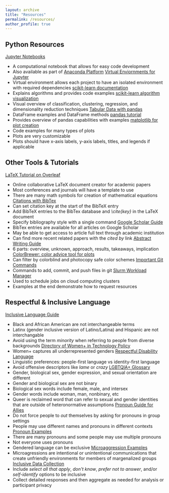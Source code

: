 ```yaml
---
layout: archive
title: "Resources"
permalink: /resources/
author_profile: true
---
```


## Python Resources
[Jupyter Notebooks](https://jupyter.org/)
* A computational notebook that allows for easy code development
* Also available as part of [Anaconda Platform](https://www.anaconda.com/products/individual) 
[Virtual Enviornments for Jupyter](https://towardsdatascience.com/create-virtual-environment-using-virtualenv-and-add-it-to-jupyter-notebook-6e1bf4e03415)
* Virtual environment allows each project to have an isolated environment with required dependencies
[scikit-learn documentation](https://scikit-learn.org/stable/)
* Explains algorithms and provides code examples
[scikit-learn algorithm visualization](https://scikit-learn.org/stable/tutorial/machine_learning_map/index.html)
* Visual overview of classification, clustering, regression, and dimensionality reduction techniques
[Tabular Data with pandas](https://pandas.pydata.org/docs/reference/api/pandas.DataFrame.html)
* DataFrame examples and DataFrame methods
[pandas tutorial](https://pandas.pydata.org/pandas-docs/stable/user_guide/10min.html)
* Provides overview of pandas capabilities with examples
[matplotlib for plot creation](https://matplotlib.org/stable/gallery/index.html)
* Code examples for many types of plots
* Plots are very customizable
* Plots should have x-axis labels, y-axis labels, titles, and legends if applicable

## Other Tools & Tutorials
[LaTeX Tutorial on Overleaf](https://www.overleaf.com/learn/latex/Learn_LaTeX_in_30_minutes)
* Online collaborative LaTeX document creator for academic papers
* Most conferences and journals will have a template to use
* There are many math symbols for creation of mathematical equations
[Citations with BibTex](https://www.andy-roberts.net/writing/latex/bibliographies)
* Can set citation key at the start of the BibTeX entry
* Add BibTeX entries to the BibTex database and *\cite{key}* in the LaTeX document
* Specify bibliography style with a single command
[Google Scholar Guide](https://paperpile.com/g/google-scholar-guide/)
* BibTex entries are available for all articles on Google Scholar 
* May be able to get access to article full text through academic institution
* Can find more recent related papers with the *cited by* link
[Abstract Writing Guide](https://www.ldeo.columbia.edu/~martins/sen_sem/how_to_abstract.html)
* 6 parts: overview, unknown, approach, results, takeaways, implication
[ColorBrewer: color advice tool for plots](https://colorbrewer2.org/#type=sequential&scheme=BuGn&n=3)
* Can filter by colorblind and photocopy safe color schemes
[Important Git Commands](https://confluence.atlassian.com/bitbucketserver/basic-git-commands-776639767.html)
* Commands to add, commit, and push files in git
[Slurm Workload Manager](https://slurm.schedmd.com/sbatch.html)
* Used to schedule jobs on cloud computing clusters
* Examples at the end demonstrate how to request resources

## Respectful & Inclusive Language
[Inclusive Language Guide](https://www.usca.edu/diversity-initiatives/training-resources/guide-to-inclusive-language/inclusive-language-guide/file)
* Black and African American are not interchangeable terms
* Latinx (gender inclusive version of Latino/Latina) and Hispanic are not interchangable
* Avoid using the term *minority* when referring to people from diverse backgrounds
[Directory of Women+ in Technology Policy](https://womenplus.sourcelist.org/)
* Women+ captures all underrepresented genders
[Respectful Disability Language](https://disability.stanford.edu/sites/g/files/sbiybj1401/f/disability-language-guide-stanford_1.pdf)
* Linguistic preferences: people-first language vs identity-first language
* Avoid offensive descriptors like *lame* or *crazy* 
[LGBTQIA+ Glossary](https://lgbtqia.ucdavis.edu/educated/glossary)
* Gender, biological sex, gender expression, and sexual orientation are different
* Gender and biological sex are not binary
* Biological sex words include female, male, and intersex 
* Gender words include woman, man, nonbinary, etc
* Queer is reclaimed word that can refer to sexual and gender identities that are outside of heteronormative assumptions
[Pronoun Guide for Allies](https://lgbtqia.ucdavis.edu/guide-pronouns-allies)
* Do not force people to *out* themselves by asking for pronouns in group settings
* People may use different names and pronouns in different contexts
[Pronoun Examples](https://lgbtqia.ucdavis.edu/educated/pronouns)
* There are many pronouns and some people may use multiple pronouns
* Not everyone uses pronouns
* Gendered language can be exclusive
[Microaggression Examples](https://academicaffairs.ucsc.edu/events/documents/Microaggressions_Examples_Arial_2014_11_12.pdf)
* Microagressions are intentional or unintentional communications that create unfriendly environments for members of margenalized groups
[Inclusive Data Collection](https://go.arizona.edu/assessment-research/assets/Inclusive-and-Functional-Demographic-Questions_2019.pdf) 
* Include *select all that apply*, *don't know*,  *prefer not to answer*, and/or *self-identify* options to be inclusive
* Collect detailed responses and then aggregate as needed for analysis or participant privacy

